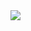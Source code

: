 </div><img align="center" src="https://camo.githubusercontent.com/752fcc9f8c57cd001786b89f4d3b2bb2d04f9984528bad28d5db44c4bab5c28e/68747470733a2f2f692e67697068792e636f6d2f5254684e30684f5332474f344d2e676966">
